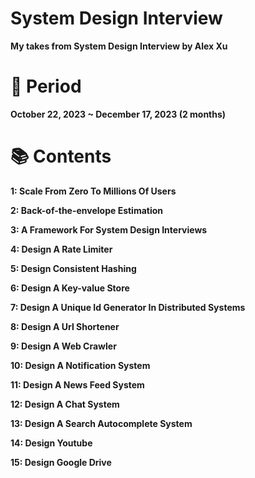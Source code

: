 # System Design Interview
**My takes from System Design Interview by Alex Xu**

# 📆 Period
**October 22, 2023 ~ December 17, 2023 (2 months)**

# 📚 Contents
**1: Scale From Zero To Millions Of Users**

**2: Back-of-the-envelope Estimation**

**3: A Framework For System Design Interviews**

**4: Design A Rate Limiter**

**5: Design Consistent Hashing**

**6: Design A Key-value Store**

**7: Design A Unique Id Generator In Distributed Systems**

**8: Design A Url Shortener**

**9: Design A Web Crawler**

**10: Design A Notification System**

**11: Design A News Feed System**

**12: Design A Chat System**

**13: Design A Search Autocomplete System**

**14: Design Youtube**

**15: Design Google Drive**
